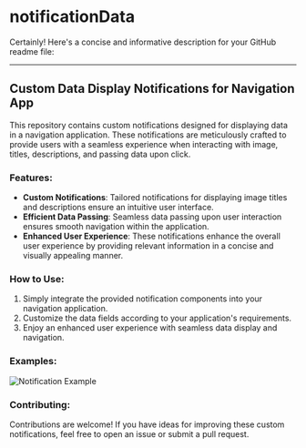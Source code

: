 # notificationData
Certainly! Here's a concise and informative description for your GitHub readme file:

---

## Custom Data Display Notifications for Navigation App

This repository contains custom notifications designed for displaying data in a navigation application. These notifications are meticulously crafted to provide users with a seamless experience when interacting with image, titles, descriptions, and passing data upon click.

### Features:

- **Custom Notifications**: Tailored notifications for displaying image titles and descriptions ensure an intuitive user interface.
- **Efficient Data Passing**: Seamless data passing upon user interaction ensures smooth navigation within the application.
- **Enhanced User Experience**: These notifications enhance the overall user experience by providing relevant information in a concise and visually appealing manner.

### How to Use:

1. Simply integrate the provided notification components into your navigation application.
2. Customize the data fields according to your application's requirements.
3. Enjoy an enhanced user experience with seamless data display and navigation.

### Examples:

![Notification Example](example_image.png)

### Contributing:

Contributions are welcome! If you have ideas for improving these custom notifications, feel free to open an issue or submit a pull request.


